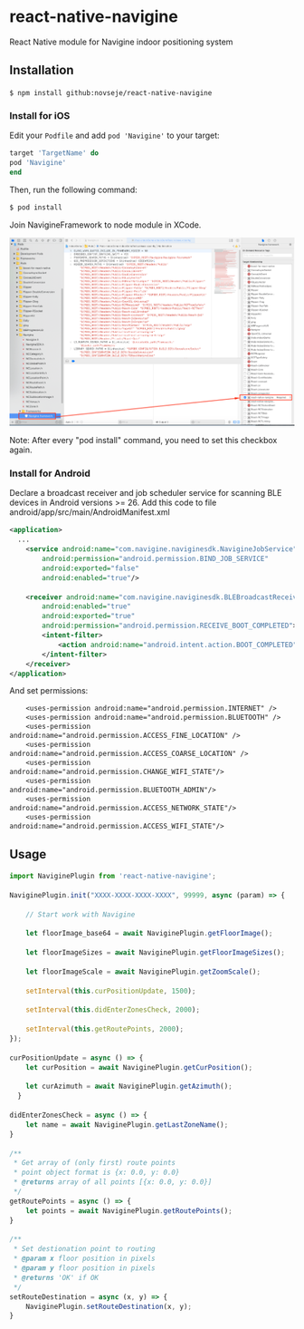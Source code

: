 # react-native-navigine

React Native module for Navigine indoor positioning system

## Installation

`$ npm install github:novseje/react-native-navigine`

### Install for iOS

Edit your `Podfile` and add `pod 'Navigine'` to your target:

```ruby
target 'TargetName' do
pod 'Navigine'
end
```

Then, run the following command:

```bash
$ pod install
```

Join NavigineFramework to node module in XCode.

![alt text](/extra/add-framework.png?raw=true "Xcode")

Note: After every "pod install" command, you need to set this checkbox again.

### Install for Android
Declare a broadcast receiver and job scheduler service for scanning BLE devices in Android versions >= 26.
Add this code to file android/app/src/main/AndroidManifest.xml
```xml
<application>
  ...
    <service android:name="com.navigine.naviginesdk.NavigineJobService"
        android:permission="android.permission.BIND_JOB_SERVICE"
        android:exported="false"
        android:enabled="true"/>

    <receiver android:name="com.navigine.naviginesdk.BLEBroadcastReceiver"
        android:enabled="true"
        android:exported="true"
        android:permission="android.permission.RECEIVE_BOOT_COMPLETED">
        <intent-filter>
            <action android:name="android.intent.action.BOOT_COMPLETED"/>
        </intent-filter>
    </receiver>
</application>
```

And set permissions:
```
    <uses-permission android:name="android.permission.INTERNET" />
    <uses-permission android:name="android.permission.BLUETOOTH" />
    <uses-permission android:name="android.permission.ACCESS_FINE_LOCATION" />
    <uses-permission android:name="android.permission.ACCESS_COARSE_LOCATION" />
    <uses-permission android:name="android.permission.CHANGE_WIFI_STATE"/>
    <uses-permission android:name="android.permission.BLUETOOTH_ADMIN"/>
    <uses-permission android:name="android.permission.ACCESS_NETWORK_STATE"/>
    <uses-permission android:name="android.permission.ACCESS_WIFI_STATE"/>
```

## Usage
```js
import NaviginePlugin from 'react-native-navigine';

NaviginePlugin.init("XXXX-XXXX-XXXX-XXXX", 99999, async (param) => {
    
    // Start work with Navigine

    let floorImage_base64 = await NaviginePlugin.getFloorImage();

    let floorImageSizes = await NaviginePlugin.getFloorImageSizes();

    let floorImageScale = await NaviginePlugin.getZoomScale();

    setInterval(this.curPositionUpdate, 1500);

    setInterval(this.didEnterZonesCheck, 2000);

    setInterval(this.getRoutePoints, 2000);
});

curPositionUpdate = async () => {
    let curPosition = await NaviginePlugin.getCurPosition();

    let curAzimuth = await NaviginePlugin.getAzimuth();
  }

didEnterZonesCheck = async () => {
    let name = await NaviginePlugin.getLastZoneName();
}

/**
 * Get array of (only first) route points
 * point object format is {x: 0.0, y: 0.0}
 * @returns array of all points [{x: 0.0, y: 0.0}]
 */
getRoutePoints = async () => {
    let points = await NaviginePlugin.getRoutePoints();
}

/**
 * Set destionation point to routing
 * @param x floor position in pixels
 * @param y floor position in pixels
 * @returns 'OK' if OK
 */
setRouteDestination = async (x, y) => {
    NaviginePlugin.setRouteDestination(x, y);
}
```

